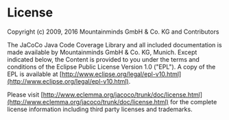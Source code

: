 License
=======

Copyright (c) 2009, 2016 Mountainminds GmbH & Co. KG and Contributors

The JaCoCo Java Code Coverage Library and all included documentation is made
available by Mountainminds GmbH & Co. KG, Munich. Except indicated below, the
Content is provided to you under the terms and conditions of the Eclipse Public
License Version 1.0 ("EPL"). A copy of the EPL is available at
[http://www.eclipse.org/legal/epl-v10.html](http://www.eclipse.org/legal/epl-v10.html).

Please visit
[http://www.eclemma.org/jacoco/trunk/doc/license.html](http://www.eclemma.org/jacoco/trunk/doc/license.html)
for the complete license information including third party licenses and trademarks.
